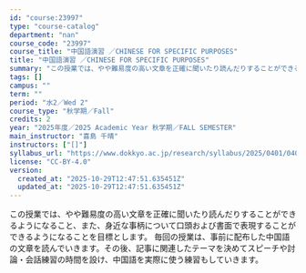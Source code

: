 ```yaml
---
id: "course:23997"
type: "course-catalog"
department: "nan"
course_code: "23997"
course_title: "中国語演習 ／CHINESE FOR SPECIFIC PURPOSES"
title: "中国語演習 ／CHINESE FOR SPECIFIC PURPOSES"
summary: "この授業では、やや難易度の高い文章を正確に聞いたり読んだりすることができるようになること、また、身近な事柄について口頭および書面で表現することができるようになることを目標とします。 毎回の授業は、事前に配布した中国語の文章を読んでいきます。…"
tags: []
campus: ""
term: ""
period: "水2／Wed 2"
course_type: "秋学期／Fall"
credits: 2
year: "2025年度／2025 Academic Year 秋学期／FALL SEMESTER"
main_instructor: "喜島 千晴"
instructors: ["[]"]
syllabus_url: "https://www.dokkyo.ac.jp/research/syllabus/2025/0401/0401_23997_ja_JP.html"
license: "CC-BY-4.0"
version:
  created_at: "2025-10-29T12:47:51.635451Z"
  updated_at: "2025-10-29T12:47:51.635451Z"
---
```

この授業では、やや難易度の高い文章を正確に聞いたり読んだりすることができるようになること、また、身近な事柄について口頭および書面で表現することができるようになることを目標とします。 毎回の授業は、事前に配布した中国語の文章を読んでいきます。その後、記事に関連したテーマを決めてスピーチや討論・会話練習の時間を設け、中国語を実際に使う練習もしていきます。
